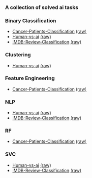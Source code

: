 ### A collection of solved ai tasks

<!-- NOTEBOOK-TOC-START -->
### Binary Classification
- [Cancer-Patients-Classification](https://nbviewer.org/github/Andrei0016/MachineLearning-Problem-Collection/blob/main/Cancer-Patients-Classification/Notebook.ipynb) [(raw)](Cancer-Patients-Classification/Notebook.ipynb)
- [Human-vs-ai](https://nbviewer.org/github/Andrei0016/MachineLearning-Problem-Collection/blob/main/Human-vs-ai/Notebook.ipynb) [(raw)](Human-vs-ai/Notebook.ipynb)
- [IMDB-Review-Classification](https://nbviewer.org/github/Andrei0016/MachineLearning-Problem-Collection/blob/main/IMDB-Review-Classification/Notebook.ipynb) [(raw)](IMDB-Review-Classification/Notebook.ipynb)

### Clustering
- [Human-vs-ai](https://nbviewer.org/github/Andrei0016/MachineLearning-Problem-Collection/blob/main/Human-vs-ai/Notebook.ipynb) [(raw)](Human-vs-ai/Notebook.ipynb)

### Feature Engineering
- [Cancer-Patients-Classification](https://nbviewer.org/github/Andrei0016/MachineLearning-Problem-Collection/blob/main/Cancer-Patients-Classification/Notebook.ipynb) [(raw)](Cancer-Patients-Classification/Notebook.ipynb)

### NLP
- [Human-vs-ai](https://nbviewer.org/github/Andrei0016/MachineLearning-Problem-Collection/blob/main/Human-vs-ai/Notebook.ipynb) [(raw)](Human-vs-ai/Notebook.ipynb)
- [IMDB-Review-Classification](https://nbviewer.org/github/Andrei0016/MachineLearning-Problem-Collection/blob/main/IMDB-Review-Classification/Notebook.ipynb) [(raw)](IMDB-Review-Classification/Notebook.ipynb)

### RF
- [Cancer-Patients-Classification](https://nbviewer.org/github/Andrei0016/MachineLearning-Problem-Collection/blob/main/Cancer-Patients-Classification/Notebook.ipynb) [(raw)](Cancer-Patients-Classification/Notebook.ipynb)

### SVC
- [Human-vs-ai](https://nbviewer.org/github/Andrei0016/MachineLearning-Problem-Collection/blob/main/Human-vs-ai/Notebook.ipynb) [(raw)](Human-vs-ai/Notebook.ipynb)
- [IMDB-Review-Classification](https://nbviewer.org/github/Andrei0016/MachineLearning-Problem-Collection/blob/main/IMDB-Review-Classification/Notebook.ipynb) [(raw)](IMDB-Review-Classification/Notebook.ipynb)
<!-- NOTEBOOK-TOC-END -->

